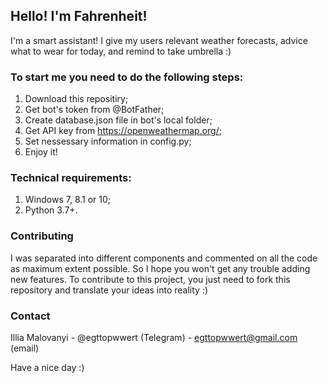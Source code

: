 ## Hello! I'm Fahrenheit!

I'm a smart assistant! I give my users relevant weather forecasts, advice what to wear for today, and remind to take umbrella :)

### To start me you need to do the following steps:

1) Download this repositiry;
2) Get bot's token from @BotFather;
3) Create database.json file in bot's local folder;
4) Get API key from https://openweathermap.org/;
5) Set nessessary information in config.py;
6) Enjoy it!

### Technical requirements:

1) Windows 7, 8.1 or 10;
2) Python 3.7+.

### Contributing
I was separated into different components and commented on all the code as maximum extent possible. So I hope you won't get any trouble adding new features.
To contribute to this project, you just need to fork this repository and translate your ideas into reality :)

### Contact
Illia Malovanyi - @egttopwwert (Telegram) - egttopwwert@gmail.com (email)

Have a nice day :)
